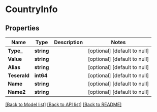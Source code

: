 # CountryInfo

## Properties
Name | Type | Description | Notes
------------ | ------------- | ------------- | -------------
**Type_** | **string** |  | [optional] [default to null]
**Value** | **string** |  | [optional] [default to null]
**Alias** | **string** |  | [optional] [default to null]
**TeseraId** | **int64** |  | [optional] [default to null]
**Name** | **string** |  | [optional] [default to null]
**Name2** | **string** |  | [optional] [default to null]

[[Back to Model list]](../README.md#documentation-for-models) [[Back to API list]](../README.md#documentation-for-api-endpoints) [[Back to README]](../README.md)


